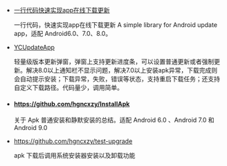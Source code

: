 - [一行代码快速实现app在线下载更新](https://github.com/hgncxzy/UpdateAppUtils)

  一行代码，快速实现app在线下载更新 A simple library for Android update app，适配 Android6.0、7.0、8.0。

- [YCUpdateApp](https://github.com/yangchong211/YCUpdateApp)

  轻量级版本更新弹窗，弹窗上支持更新进度条，可以设置普通更新或者强制更新。解决8.0以上通知栏不显示问题，解决7.0以上安装apk异常，下载完成则会自动提示安装；下载异常，失败，错误等状态，支持重启下载任务；还支持自定义下载路径。代码量少，调用简单。
  
- #### https://github.com/hgncxzy/InstallApk

  关于 Apk 普通安装和静默安装的总结。适配 Android 6.0 、Android 7.0 和 Android 9.0

- https://github.com/hgncxzy/test-upgrade

  apk 下载后调用系统安装器安装以及卸载功能



